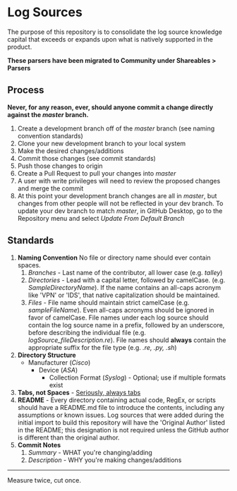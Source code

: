 # Log Sources
The purpose of this repository is to consolidate the log source knowledge capital that exceeds or expands upon what is natively supported in the product.

**These parsers have been migrated to Community under Shareables > Parsers**

## Process
**Never, for any reason, ever, should anyone commit a change directly against the *master* branch.**
1. Create a development branch off of the *master* branch (see naming convention standards)
1. Clone your new development branch to your local system
1. Make the desired changes/additions
1. Commit those changes (see commit standards)
1. Push those changes to origin
1. Create a Pull Request to pull your changes into *master*
1. A user with write privileges will need to review the proposed changes and merge the commit
1. At this point your development branch changes are all in *master*, but changes from other people will not be reflected in your dev branch.  To update your dev branch to match *master*, in GitHub Desktop, go to the Repository menu and select *Update From Default Branch*

## Standards
1. **Naming Convention**
No file or directory name should ever contain spaces.
	1. *Branches* - Last name of the contributor, all lower case (e.g. *talley*)
	1. *Directories* - Lead with a capital letter, followed by camelCase. (e.g. *SampleDirectoryName*). If the name contains an all-caps acronym like 'VPN' or 'IDS', that native capitalization should be maintained.
	1. *Files* - File name should maintain strict camelCase (e.g. *sampleFileName*).  Even all-caps acronyms should be ignored in favor of camelCase.  File names under each log source should contain the log source name in a prefix, followed by an underscore, before describing the individual file (e.g. *logSource_fileDescription.re*).  File names should **always** contain the appropriate suffix for the file type (e.g. *.re, .py, .sh*)
1. **Directory Structure**
	* Manufacturer (*Cisco*)
		* Device (*ASA*)
			* Collection Format (*Syslog*) - Optional; use if multiple formats exist
1. **Tabs, not Spaces** - [Seriously, always tabs](https://www.youtube.com/watch?v=SsoOG6ZeyUI&t=8s )
1. **README** - Every directory containing actual code, RegEx, or scripts should have a README.md file to introduce the contents, including any assumptions or known issues.  Log sources that were added during the initial import to build this repository will have the 'Original Author' listed in the README; this designation is not required unless the GitHub author is different than the original author.
1. **Commit Notes**
	1. *Summary* - WHAT you're changing/adding
	1. *Description* - WHY you're making changes/additions

***
Measure twice, cut once.
